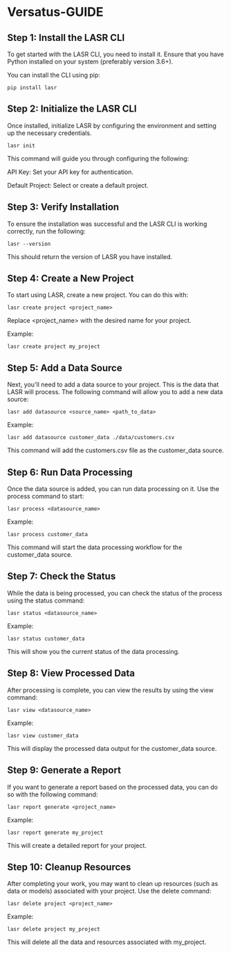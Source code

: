 # Versatus-GUIDE

## Step 1: Install the LASR CLI

To get started with the LASR CLI, you need to install it. Ensure that you have Python installed on your system (preferably version 3.6+).

You can install the CLI using pip:

```
pip install lasr
```
## Step 2: Initialize the LASR CLI

Once installed, initialize LASR by configuring the environment and setting up the necessary credentials.

```
lasr init
```
This command will guide you through configuring the following:

API Key: Set your API key for authentication.

Default Project: Select or create a default project.

## Step 3: Verify Installation

To ensure the installation was successful and the LASR CLI is working correctly, run the following:

```
lasr --version
```
This should return the version of LASR you have installed.

## Step 4: Create a New Project

To start using LASR, create a new project. You can do this with:

```
lasr create project <project_name>
```
Replace <project_name> with the desired name for your project.

Example:

```
lasr create project my_project
```
## Step 5: Add a Data Source

Next, you'll need to add a data source to your project. This is the data that LASR will process. The following command will allow you to add a new data source:

```
lasr add datasource <source_name> <path_to_data>
```
Example:

```
lasr add datasource customer_data ./data/customers.csv
```
This command will add the customers.csv file as the customer_data source.

## Step 6: Run Data Processing

Once the data source is added, you can run data processing on it. Use the process command to start:

```
lasr process <datasource_name>
```
Example:

```
lasr process customer_data
```
This command will start the data processing workflow for the customer_data source.

## Step 7: Check the Status

While the data is being processed, you can check the status of the process using the status command:

```
lasr status <datasource_name>
```
Example:

```
lasr status customer_data
```
This will show you the current status of the data processing.

## Step 8: View Processed Data

After processing is complete, you can view the results by using the view command:

```
lasr view <datasource_name>
```
Example:

```
lasr view customer_data
```
This will display the processed data output for the customer_data source.

## Step 9: Generate a Report

If you want to generate a report based on the processed data, you can do so with the following command:

```
lasr report generate <project_name>
```
Example:

```
lasr report generate my_project
```
This will create a detailed report for your project.

## Step 10: Cleanup Resources

After completing your work, you may want to clean up resources (such as data or models) associated with your project. Use the delete command:

```
lasr delete project <project_name>
```
Example:

```
lasr delete project my_project
```
This will delete all the data and resources associated with my_project.
